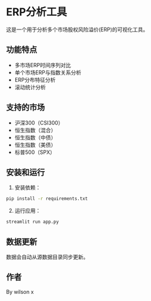 # ERP分析工具

这是一个用于分析多个市场股权风险溢价(ERP)的可视化工具。

## 功能特点

- 多市场ERP时间序列对比
- 单个市场ERP与指数关系分析
- ERP分布特征分析
- 滚动统计分析

## 支持的市场

- 沪深300（CSI300）
- 恒生指数（混合）
- 恒生指数（中债）
- 恒生指数（美债）
- 标普500（SPX）

## 安装和运行

1. 安装依赖：
```bash
pip install -r requirements.txt
```

2. 运行应用：
```bash
streamlit run app.py
```

## 数据更新

数据会自动从源数据目录同步更新。

## 作者

By wilson x 